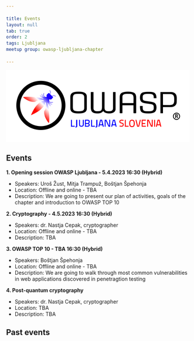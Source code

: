 ```yaml
---

title: Events
layout: null
tab: true
order: 2
tags: Ljubljana
meetup group: owasp-ljubljana-chapter

---
```


<a href="https://owasp.org/www-chapter-ljubljana/"><img src="assets/images/OWASP_Ljubljana_Slovenia.png" alt="OWASP-Ljubljana"/></a>

## Events


**1. Opening session OWASP Ljubljana - 5.4.2023 16:30 (Hybrid)**
 * Speakers: Uroš Žust, Mitja Trampuž, Boštjan Špehonja
 * Location: Offline and online - TBA
 * Description: We are going to present our plan of activities, goals of the chapter and introduction to OWASP TOP 10

**2. Cryptography - 4.5.2023 16:30 (Hybrid)**
 * Speakers: dr. Nastja Cepak, cryptographer
 * Location: Offline and online - TBA
 * Description: TBA

**3. OWASP TOP 10 - TBA 16:30 (Hybrid)**
 * Speakers: Boštjan Špehonja
 * Location: Offline and online - TBA
 * Description: We are going to walk through most common vulnerabilities in web applications discovered in penetragtion testing

**4. Post-quantum cryptography**
 * Speakers: dr. Nastja Cepak, cryptographer
 * Location:  TBA
 * Description: TBA

## Past events
